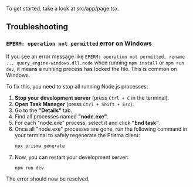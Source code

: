 
To get started, take a look at src/app/page.tsx.

## Troubleshooting

### `EPERM: operation not permitted` error on Windows

If you see an error message like `EPERM: operation not permitted, rename ... query_engine-windows.dll.node` when running `npm install` or `npm run dev`, it means a running process has locked the file. This is common on Windows.

To fix this, you need to stop all running Node.js processes:

1.  **Stop your development server** (press `Ctrl + C` in the terminal).
2.  **Open Task Manager** (press `Ctrl + Shift + Esc`).
3.  Go to the **"Details"** tab.
4.  Find all processes named **"node.exe"**.
5.  For each "node.exe" process, select it and click **"End task"**.
6.  Once all "node.exe" processes are gone, run the following command in your terminal to safely regenerate the Prisma client:
    ```bash
    npx prisma generate
    ```
7.  Now, you can restart your development server:
    ```bash
    npm run dev
    ```
The error should now be resolved.

